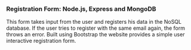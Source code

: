 <h3> Registration Form: Node.js, Express and MongoDB</h3>
<p>This form takes input from the user and registers his data in the NoSQL database. If the user tries to register with the same email again, the form throws an error. 
Built using Bootstrap the website provides a simple user interactive registration form.</p>

